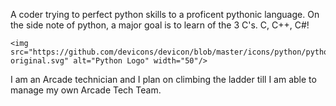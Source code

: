






A coder trying to perfect python skills to a proficent pythonic language. On the side note of python, a major goal is to 
learn of the 3 C's. C, C++, C#!

~~~~~~~~~~~~~~~~~~~~~~~~~~~~~~~~
<img src="https://github.com/devicons/devicon/blob/master/icons/python/python-original.svg" alt="Python Logo" width="50"/>
~~~~~~~~~~~~~~~~~~~~~~~~~~~~~~~~

I am an Arcade technician and I plan on climbing the ladder till I am able to manage my own Arcade Tech Team.
<!--
**alvarezeg/alvarezeg** is a ✨ _special_ ✨ repository because its `README.md` (this file) appears on your GitHub profile.

Here are some ideas to get you started:

- 🔭 I’m currently working on ...
- 🌱 I’m currently learning ...
- 👯 I’m looking to collaborate on ...
- 🤔 I’m looking for help with ...
- 💬 Ask me about ...
- 📫 How to reach me: ...
- 😄 Pronouns: ...
- ⚡ Fun fact: ...
-->
